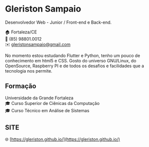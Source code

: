 # Gleriston Sampaio
Desenvolvedor Web - Junior / Front-end e Back-end.

:house:    Fortaleza/CE <br>
:iphone:   (85) 98801.0012 <br>
:envelope:  gleristonsampaio@gmail.com

No momento estou estudando Flutter e Python, tenho um pouco de conhecimento em html5 e CSS.
Gosto do universo GNU/Linux, do OpenSource, Raspberry PI e de todos os desafios e facilidades que a tecnologia nos permite.

## Formação
Universidade da Grande Fortaleza</br>
🎓 Curso Superior de Ciênicas da Computação</br>
🎓 Curso Técnico em Análise de Sistemas


## SITE
🌐 [https://gleriston.github.io/](https://gleriston.github.io/)
